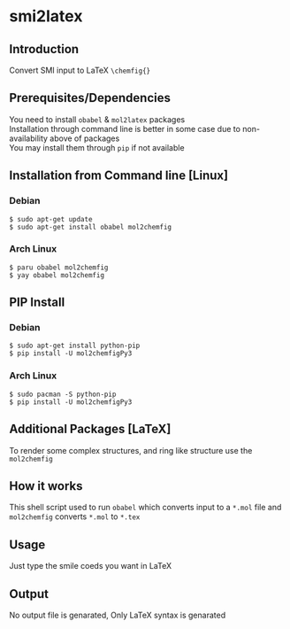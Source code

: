 # smi2latex #

## Introduction ##
Convert SMI input to LaTeX `\chemfig{}` </br>

## Prerequisites/Dependencies ##
You need to install `obabel` & `mol2latex` packages </br>
Installation through command line is better in some case due to non-availability above of packages </br>
You may install them through `pip` if not available </br>

## Installation from Command line [Linux] ##
### Debian ###
`$ sudo apt-get update`</br>
`$ sudo apt-get install obabel mol2chemfig`</br>

### Arch Linux ###
`$ paru obabel mol2chemfig`</br>
`$ yay obabel mol2chemfig`</br>

## PIP Install ##
### Debian ###
`$ sudo apt-get install python-pip`</br>
`$ pip install -U mol2chemfigPy3`</br>

### Arch Linux ###
`$ sudo pacman -S python-pip`</br>
`$ pip install -U mol2chemfigPy3`</br>

## Additional Packages [LaTeX]
To render some complex structures, and ring like structure use the `mol2chemfig`

## How it works ##
This shell script used to run `obabel` which converts input to a `*.mol` file and `mol2chemfig` converts `*.mol` to `*.tex` </br>

## Usage ##
Just type the smile coeds you want in LaTeX </br>

## Output ##
No output file is genarated, Only LaTeX syntax is genarated
